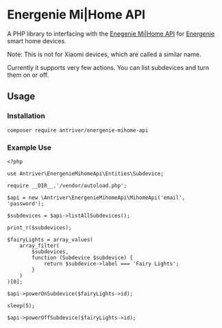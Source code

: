 # Energenie Mi|Home API

A PHP library to interfacing with the [Enegenie Mi|Home API](https://mihome4u.co.uk/docs/api-documentation) for [Energenie](https://energenie4u.co.uk) smart home devices.

Note: This is not for Xiaomi devices, which are called a similar name.

Currently it supports very few actions. You can list subdevices and turn them on or off.

## Usage

### Installation

    composer require antriver/energenie-mihome-api

### Example Use

```
<?php

use Antriver\EnergenieMihomeApi\Entities\Subdevice;

require __DIR__.'/vendor/autoload.php';

$api = new \Antriver\EnergenieMihomeApi\MihomeApi('email', 'password');

$subdevices = $api->listAllSubdevices();

print_r($subdevices);

$fairyLights = array_values(
    array_filter(
        $subdevices,
        function (Subdevice $subdevice) {
            return $subdevice->label === 'Fairy Lights';
        }
    )
)[0];

$api->powerOnSubdevice($fairyLights->id);

sleep(5);

$api->powerOffSubdevice($fairyLights->id);
```
